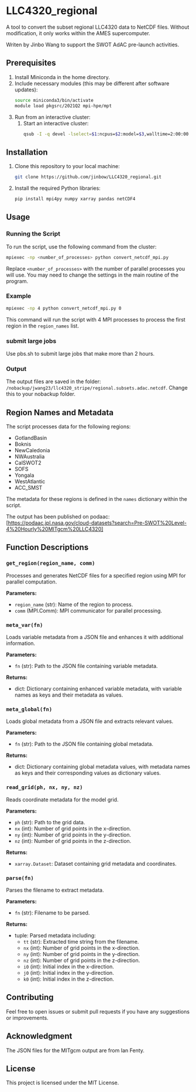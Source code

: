 
# LLC4320_regional

A tool to convert the subset regional LLC4320 data to NetCDF files. Without modification, it only works within the AMES supercomputer.

Writen by Jinbo Wang to support the SWOT AdAC pre-launch activities.

## Prerequisites

1. Install Miniconda in the home directory.
2. Include necessary modules (this may be different after software updates):
    ```bash
    source miniconda3/bin/activate
    module load pkgsrc/2021Q2 mpi-hpe/mpt
    ```
3. Run from an interactive cluster:
    1. Start an interactive cluster:
        ```bash
        qsub -I -q devel -lselect=$1:ncpus=$2:model=$3,walltime=2:00:00
        ```

## Installation

1. Clone this repository to your local machine:
    ```bash
    git clone https://github.com/jinbow/LLC4320_regional.git
    ```

2. Install the required Python libraries:
    ```bash
    pip install mpi4py numpy xarray pandas netCDF4
    ```

## Usage

### Running the Script

To run the script, use the following command from the cluster:
```bash
mpiexec -np <number_of_processes> python convert_netcdf_mpi.py
```
Replace `<number_of_processes>` with the number of parallel processes you will use. You may need to change the settings in the main routine of the program.

### Example
```bash
mpiexec -np 4 python convert_netcdf_mpi.py 0
```
This command will run the script with 4 MPI processes to process the first region in the `region_names` list.

### submit large jobs

Use pbs.sh to submit large jobs that make more than 2 hours.

### Output

The output files are saved in the folder: `/nobackup/jwang23/llc4320_stripe/regional.subsets.adac.netcdf`. Change this to your nobackup folder. 

## Region Names and Metadata

The script processes data for the following regions:

- GotlandBasin
- Boknis
- NewCaledonia
- NWAustralia
- CalSWOT2
- SOFS
- Yongala
- WestAtlantic
- ACC_SMST

The metadata for these regions is defined in the `names` dictionary within the script.

The output has been published on podaac: [https://podaac.jpl.nasa.gov/cloud-datasets?search=Pre-SWOT%20Level-4%20Hourly%20MITgcm%20LLC4320]

## Function Descriptions

### `get_region(region_name, comm)`

Processes and generates NetCDF files for a specified region using MPI for parallel computation.

**Parameters:**

- `region_name` (str): Name of the region to process.
- `comm` (MPI.Comm): MPI communicator for parallel processing.

### `meta_var(fn)`

Loads variable metadata from a JSON file and enhances it with additional information.

**Parameters:**

- `fn` (str): Path to the JSON file containing variable metadata.

**Returns:**

- dict: Dictionary containing enhanced variable metadata, with variable names as keys and their metadata as values.

### `meta_global(fn)`

Loads global metadata from a JSON file and extracts relevant values.

**Parameters:**

- `fn` (str): Path to the JSON file containing global metadata.

**Returns:**

- dict: Dictionary containing global metadata values, with metadata names as keys and their corresponding values as dictionary values.

### `read_grid(ph, nx, ny, nz)`

Reads coordinate metadata for the model grid.

**Parameters:**

- `ph` (str): Path to the grid data.
- `nx` (int): Number of grid points in the x-direction.
- `ny` (int): Number of grid points in the y-direction.
- `nz` (int): Number of grid points in the z-direction.

**Returns:**

- `xarray.Dataset`: Dataset containing grid metadata and coordinates.

### `parse(fn)`

Parses the filename to extract metadata.

**Parameters:**

- `fn` (str): Filename to be parsed.

**Returns:**

- tuple: Parsed metadata including:
    - `tt` (str): Extracted time string from the filename.
    - `nx` (int): Number of grid points in the x-direction.
    - `ny` (int): Number of grid points in the y-direction.
    - `nz` (int): Number of grid points in the z-direction.
    - `i0` (int): Initial index in the x-direction.
    - `j0` (int): Initial index in the y-direction.
    - `k0` (int): Initial index in the z-direction.

## Contributing

Feel free to open issues or submit pull requests if you have any suggestions or improvements.

## Acknowledgment

The JSON files for the MITgcm output are from Ian Fenty.

## License

This project is licensed under the MIT License.
